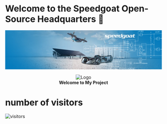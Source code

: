 # Welcome to the Speedgoat Open-Source Headquarters 👋
![Speedgoat Logo](SG-cover.jpg)

<p align="center">
  <img src="logo.png" alt="Logo" width="200" />
  <br>
  <strong>Welcome to My Project</strong>
</p>

# number of visitors
![visitors](https://visitor-badge.laobi.icu/badge?page_id=asemedyarov.visitor-badge)
